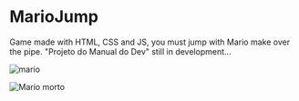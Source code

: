 # MarioJump
Game made with  HTML, CSS and JS, you must jump with Mario make over the pipe. "Projeto do Manual do Dev" 
still in development...

![mario](https://user-images.githubusercontent.com/81423690/175833845-102e1e4b-21d8-47e0-9deb-2e24739a7821.jpg)


![Mario morto](https://user-images.githubusercontent.com/81423690/175833832-2c9c6eac-ccd7-402d-8da4-71d2a5e2b4e1.jpg)
